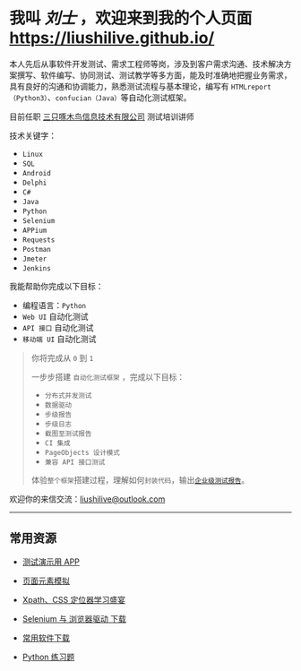 # 我叫 **_刘士_** ，欢迎来到我的个人页面 <https://liushilive.github.io/>

本人先后从事软件开发测试、需求工程师等岗，涉及到客户需求沟通、技术解决方案撰写、软件编写、协同测试、测试教学等多方面，能及时准确地把握业务需求，具有良好的沟通和协调能力，熟悉测试流程与基本理论，编写有 `HTMLreport（Python3）`、`confucian（Java）`等自动化测试框架。

目前任职 [三只啄木鸟信息技术有限公司](http://zmninfo.com) 测试培训讲师

技术关键字：

* `Linux`
* `SQL`
* `Android`
* `Delphi`
* `C#`
* `Java`
* `Python`
* `Selenium`
* `APPium`
* `Requests`
* `Postman`
* `Jmeter`
* `Jenkins`

我能帮助你完成以下目标：

* 编程语言：`Python`
* `Web UI` 自动化测试
* `API 接口` 自动化测试
* `移动端 UI` 自动化测试

>你将完成从 `0` 到 `1`
>
>一步步搭建 `自动化测试框架` ，完成以下目标：
>
>* `分布式并发测试`
>* `数据驱动`
>* `步级报告`
>* `步级日志`
>* `截图至测试报告`
>* `CI 集成`
>* `PageObjects 设计模式`
>* `兼容 API 接口测试`
>
>体验`整个框架`搭建过程，理解如何`封装代码`，输出[`企业级测试报告`](https://liushilive.github.io/HTMLReport/tests/report/test.html)。
>

欢迎你的来信交流：<liushilive@outlook.com>

----

## 常用资源

* [测试演示用 APP](Software/ATApplication-debug.apk)

* [页面元素模拟](html_example)

* [Xpath、CSS 定位器学习盛宴](css_xpath)

* [Selenium 与 浏览器驱动 下载](Selenium_Drivers)

* [常用软件下载](Software-Downloads)

* [Python 练习题](python_exercise)

<!-- * [HTMLReport说明](https://liushilive.github.io/HTMLReport/) -->

<!-- * [HTMLReport测试报告演示](https://liushilive.github.io/HTMLReport/tests/report/test.html) -->
